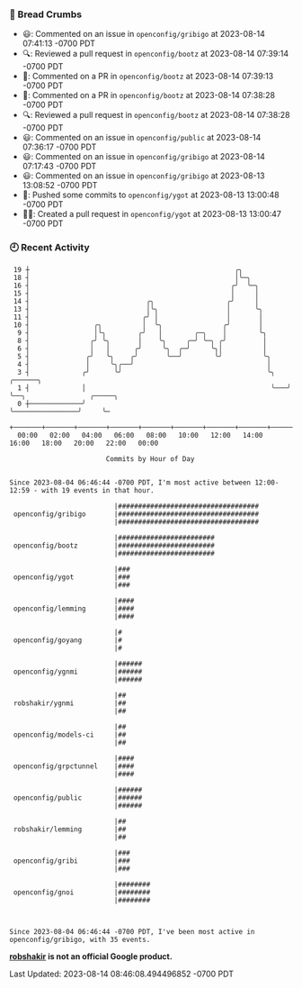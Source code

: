 ### 🍞 Bread Crumbs

 * 😃: Commented on an issue in `openconfig/gribigo` at 2023-08-14 07:41:13 -0700 PDT
 * 🔍: Reviewed a pull request in  `openconfig/bootz` at 2023-08-14 07:39:14 -0700 PDT
 * 💬: Commented on a PR in  `openconfig/bootz` at 2023-08-14 07:39:13 -0700 PDT
 * 💬: Commented on a PR in  `openconfig/bootz` at 2023-08-14 07:38:28 -0700 PDT
 * 🔍: Reviewed a pull request in  `openconfig/bootz` at 2023-08-14 07:38:28 -0700 PDT
 * 😃: Commented on an issue in `openconfig/public` at 2023-08-14 07:36:17 -0700 PDT
 * 😃: Commented on an issue in `openconfig/gribigo` at 2023-08-14 07:17:43 -0700 PDT
 * 😃: Commented on an issue in `openconfig/gribigo` at 2023-08-13 13:08:52 -0700 PDT
 * 🚢: Pushed some commits to `openconfig/ygot` at 2023-08-13 13:00:48 -0700 PDT
 * ✍🏼: Created a pull request in `openconfig/ygot` at 2023-08-13 13:00:47 -0700 PDT

### 🕘 Recent Activity
```
 19 ┼                                                   ╭╮
 18 ┤                                                   │╰─╮
 16 ┤                                                  ╭╯  ╰─╮
 15 ┤                                                  │     │
 14 ┤                             ╭╮                  ╭╯     │
 13 ┤                             │╰╮                 │      ╰╮
 11 ┤                            ╭╯ │                 │       │
 10 ┤                ╭╮          │  ╰╮               ╭╯       │
  9 ┤                │╰╮        ╭╯   │        ╭─╮    │        ╰╮
  8 ┤               ╭╯ ╰╮       │    ╰╮     ╭─╯ ╰─╮ ╭╯         │
  6 ┤               │   │      ╭╯     ╰╮  ╭─╯     ╰╮│          │
  5 ┤              ╭╯   ╰╮    ╭╯       ╰──╯        ╰╯          ╰╮
  4 ┤              │     ╰╮╭──╯                                 │
  3 ┤             ╭╯      ╰╯                                    ╰╮   ╭──────╮
  1 ┤             │                                              ╰───╯      ╰──╮                ╭─────╮
  0 ┼─────────────╯                                                            ╰────────────────╯     ╰─
    +───────+───────+───────+───────+───────+───────+───────+───────+───────+───────+───────+───────+────
  00:00   02:00   04:00   06:00   08:00   10:00   12:00   14:00   16:00   18:00   20:00   22:00   00:00   

						Commits by Hour of Day


Since 2023-08-04 06:46:44 -0700 PDT, I'm most active between 12:00-12:59 - with 19 events in that hour.

```



```
                          |###################################
 openconfig/gribigo       |###################################
                          |###################################

                          |########################
 openconfig/bootz         |########################
                          |########################

                          |###
 openconfig/ygot          |###
                          |###

                          |####
 openconfig/lemming       |####
                          |####

                          |#
 openconfig/goyang        |#
                          |#

                          |######
 openconfig/ygnmi         |######
                          |######

                          |##
 robshakir/ygnmi          |##
                          |##

                          |##
 openconfig/models-ci     |##
                          |##

                          |####
 openconfig/grpctunnel    |####
                          |####

                          |######
 openconfig/public        |######
                          |######

                          |##
 robshakir/lemming        |##
                          |##

                          |###
 openconfig/gribi         |###
                          |###

                          |########
 openconfig/gnoi          |########
                          |########



Since 2023-08-04 06:46:44 -0700 PDT, I've been most active in openconfig/gribigo, with 35 events.

```
**[robshakir](mailto:robjs@google.com) is not an official Google product.**  


Last Updated: 2023-08-14 08:46:08.494496852 -0700 PDT
